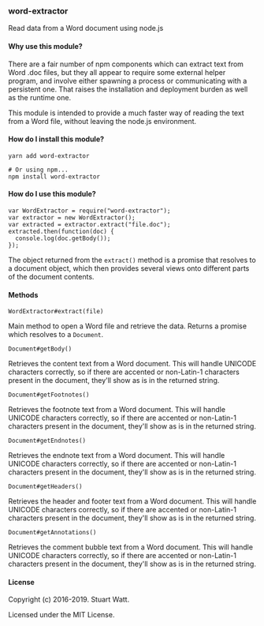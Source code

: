 ### word-extractor

Read data from a Word document using node.js


#### Why use this module?

There are a fair number of npm components which can extract text from Word .doc files, but they all appear to require some external helper program, and involve either spawning a process or communicating with a persistent one. That raises the installation and deployment burden as well as the runtime one.

This module is intended to provide a much faster way of reading the text from a Word file, without leaving the node.js environment.

#### How do I install this module?

```bash=
yarn add word-extractor

# Or using npm... 
npm install word-extractor
```

#### How do I use this module?

    var WordExtractor = require("word-extractor");
    var extractor = new WordExtractor();
    var extracted = extractor.extract("file.doc");
    extracted.then(function(doc) {
      console.log(doc.getBody());
    });

The object returned from the `extract()` method is a promise that resolves to a document object, which then provides several views onto different parts of the document contents.


#### Methods

`WordExtractor#extract(file)`

Main method to open a Word file and retrieve the data. Returns a promise which resolves to a `Document`.

`Document#getBody()`

Retrieves the content text from a Word document. This will handle UNICODE characters correctly, so if there are accented or non-Latin-1 characters present in the document, they'll show as is in the returned string.

`Document#getFootnotes()`

Retrieves the footnote text from a Word document. This will handle UNICODE characters correctly, so if there are accented or non-Latin-1 characters present in the document, they'll show as is in the returned string.

`Document#getEndnotes()`

Retrieves the endnote text from a Word document. This will handle UNICODE characters correctly, so if there are accented or non-Latin-1 characters present in the document, they'll show as is in the returned string.

`Document#getHeaders()`

Retrieves the header and footer text from a Word document. This will handle UNICODE characters correctly, so if there are accented or non-Latin-1 characters present in the document, they'll show as is in the returned string.

`Document#getAnnotations()`

Retrieves the comment bubble text from a Word document. This will handle UNICODE characters correctly, so if there are accented or non-Latin-1 characters present in the document, they'll show as is in the returned string.


#### License

Copyright (c) 2016-2019. Stuart Watt.

Licensed under the MIT License.
